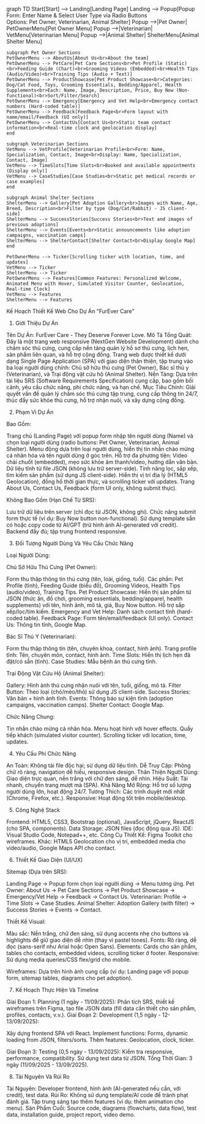 graph TD
    Start[Start] --> Landing[Landing Page]
    Landing --> Popup[Popup Form: Enter Name & Select User Type via Radio Buttons<br>Options: Pet Owner, Veterinarian, Animal Shelter]
    Popup -->|Pet Owner| PetOwnerMenu[Pet Owner Menu]
    Popup -->|Veterinarian| VetMenu[Veterinarian Menu]
    Popup -->|Animal Shelter| ShelterMenu[Animal Shelter Menu]

    subgraph Pet Owner Sections
    PetOwnerMenu --> AboutUs[About Us<br>About the team]
    PetOwnerMenu --> PetCare[Pet Care Sections<br>Pet Profile (Static)<br>Feeding Guide (Chart)<br>Grooming Videos (Embedded)<br>Health Tips (Audio/Video)<br>Training Tips (Audio + Text)]
    PetOwnerMenu --> ProductShowcase[Pet Product Showcase<br>Categories: Dog/Cat Food, Toys, Grooming Essentials, Bedding/Apparel, Health Supplements<br>Each: Name, Image, Description, Price, Buy Now (Non-functional)<br>Sort/Filter/Search]
    PetOwnerMenu --> Emergency[Emergency and Vet Help<br>Emergency contact numbers (Hard-coded table)]
    PetOwnerMenu --> Feedback[Feedback Page<br>Form layout with name/email/Feedback (UI only)]
    PetOwnerMenu --> ContactUs[Contact Us<br>Static team contact information<br>Real-time clock and geolocation display]
    end

    subgraph Veterinarian Sections
    VetMenu --> VetProfile[Veterinarian Profile<br>Form: Name, Specialization, Contact, Image<br>Display: Name, Specialization, Contact, Image]
    VetMenu --> TimeSlots[Time Slots<br>Booked and available appointments (Display only)]
    VetMenu --> CaseStudies[Case Studies<br>Static pet medical records or case examples]
    end

    subgraph Animal Shelter Sections
    ShelterMenu --> Gallery[Pet Adoption Gallery<br>Images with Name, Age, Breed, Description<br>Filter by type (Dog/Cat/Rabbit) - JS client-side]
    ShelterMenu --> SuccessStories[Success Stories<br>Text and images of previous adoptions]
    ShelterMenu --> Events[Events<br>Static announcements like adoption campaigns, vaccination camps]
    ShelterMenu --> ShelterContact[Shelter Contact<br>Display Google Map]
    end

    PetOwnerMenu --> Ticker[Scrolling ticker with location, time, and updates]
    VetMenu --> Ticker
    ShelterMenu --> Ticker
    PetOwnerMenu --> Features[Common Features: Personalized Welcome, Animated Menu with Hover, Simulated Visitor Counter, Geolocation, Real-time Clock]
    VetMenu --> Features
    ShelterMenu --> Features
    
Kế Hoạch Thiết Kế Web Cho Dự Án "FurEver Care"
1. Giới Thiệu Dự Án

Tên Dự Án: FurEver Care - They Deserve Forever Love.
Mô Tả Tổng Quát: Đây là một trang web responsive (NextGen Website Development) dành cho chăm sóc thú cưng, cung cấp nền tảng quản lý hồ sơ thú cưng, lịch hẹn, sản phẩm liên quan, và hỗ trợ cộng đồng. Trang web được thiết kế dưới dạng Single Page Application (SPA) với giao diện thân thiện, tập trung vào ba loại người dùng chính: Chủ sở hữu thú cưng (Pet Owner), Bác sĩ thú y (Veterinarian), và Trại động vật cứu hộ (Animal Shelter).
Nền Tảng: Dựa trên tài liệu SRS (Software Requirements Specification) cung cấp, bao gồm bối cảnh, yêu cầu chức năng, phi chức năng, và hạn chế.
Mục Tiêu Chính: Giải quyết vấn đề quản lý chăm sóc thú cưng tập trung, cung cấp thông tin 24/7, thúc đẩy sức khỏe thú cưng, hỗ trợ nhận nuôi, và xây dựng cộng đồng.

2. Phạm Vi Dự Án

Bao Gồm:

Trang chủ (Landing Page) với popup form nhập tên người dùng (Name) và chọn loại người dùng (radio buttons: Pet Owner, Veterinarian, Animal Shelter).
Menu động dựa trên loại người dùng, hiển thị tin nhắn chào mừng cá nhân hóa và tên người dùng ở góc trên.
Hỗ trợ đa phương tiện: Video chải chuốt (embedded), mẹo sức khỏe âm thanh/video, hướng dẫn văn bản.
Dữ liệu tĩnh từ file JSON (không lưu trữ server-side).
Tính năng lọc, sắp xếp, tìm kiếm sản phẩm (sử dụng JS client-side).
Hiển thị vị trí địa lý (HTML5 Geolocation), đồng hồ thời gian thực, và scrolling ticker với updates.
Trang About Us, Contact Us, Feedback (form UI only, không submit thực).


Không Bao Gồm (Hạn Chế Từ SRS):

Lưu trữ dữ liệu trên server (chỉ đọc từ JSON, không ghi).
Chức năng submit form thực tế (ví dụ: Buy Now button non-functional).
Sử dụng template sẵn có hoặc copy code từ AI/GPT (trừ hình ảnh AI-generated với credit).
Backend đầy đủ; tập trung frontend responsive.



3. Đối Tượng Người Dùng Và Yêu Cầu Chức Năng

Loại Người Dùng:

Chủ Sở Hữu Thú Cưng (Pet Owner):

Form thu thập thông tin thú cưng (tên, loài, giống, tuổi).
Các phần: Pet Profile (tĩnh), Feeding Guide (biểu đồ), Grooming Videos, Health Tips (audio/video), Training Tips.
Pet Product Showcase: Hiển thị sản phẩm từ JSON (thức ăn, đồ chơi, grooming essentials, bedding/apparel, health supplements) với tên, hình ảnh, mô tả, giá, Buy Now button. Hỗ trợ sắp xếp/lọc/tìm kiếm.
Emergency and Vet Help: Danh sách contact tĩnh (hard-coded table).
Feedback Page: Form tên/email/feedback (UI only).
Contact Us: Thông tin tĩnh, Google Map.


Bác Sĩ Thú Y (Veterinarian):

Form thu thập thông tin (tên, chuyên khoa, contact, hình ảnh).
Trang profile tĩnh: Tên, chuyên môn, contact, hình ảnh.
Time Slots: Hiển thị lịch hẹn đã đặt/có sẵn (tĩnh).
Case Studies: Mẫu bệnh án thú cưng tĩnh.


Trại Động Vật Cứu Hộ (Animal Shelter):

Gallery: Hình ảnh thú cưng nhận nuôi với tên, tuổi, giống, mô tả.
Filter Button: Theo loại (chó/mèo/thỏ) sử dụng JS client-side.
Success Stories: Văn bản + hình ảnh tĩnh.
Events: Thông báo sự kiện tĩnh (adoption campaigns, vaccination camps).
Shelter Contact: Google Map.




Chức Năng Chung:

Tin nhắn chào mừng cá nhân hóa.
Menu hoạt hình với hover effects.
Quầy tiếp khách (simulated visitor counter).
Scrolling ticker với location, time, updates.



4. Yêu Cầu Phi Chức Năng

An Toàn: Không tải file độc hại; sử dụng dữ liệu tĩnh.
Dễ Truy Cập: Phông chữ rõ ràng, navigation dễ hiểu, responsive design.
Thân Thiện Người Dùng: Giao diện trực quan, nền trắng với chữ đen sáng, dễ nhìn.
Hiệu Suất: Tải nhanh, chuyển trang mượt mà (SPA).
Khả Năng Mở Rộng: Hỗ trợ số lượng người dùng lớn, hoạt động 24/7.
Tương Thích: Các trình duyệt mới nhất (Chrome, Firefox, etc.).
Responsive: Hoạt động tốt trên mobile/desktop.

5. Công Nghệ Stack

Frontend: HTML5, CSS3, Bootstrap (optional), JavaScript, jQuery, ReactJS (cho SPA, components).
Data Storage: JSON files (đọc động qua JS).
IDE: Visual Studio Code, Notepad++, etc.
Công Cụ Thiết Kế: Figma Toolkit cho wireframes.
Khác: HTML5 Geolocation cho vị trí, embedded media cho video/audio, Google Maps API cho contact.

6. Thiết Kế Giao Diện (UI/UX)

Sitemap (Dựa trên SRS):

Landing Page → Popup form chọn loại người dùng → Menu tương ứng.
Pet Owner: About Us → Pet Care Sections → Pet Product Showcase → Emergency/Vet Help → Feedback → Contact Us.
Veterinarian: Profile → Time Slots → Case Studies.
Animal Shelter: Adoption Gallery (with filter) → Success Stories → Events → Contact.


Thiết Kế Visual:

Màu sắc: Nền trắng, chữ đen sáng, sử dụng accents nhẹ cho buttons và highlights để giữ giao diện dễ nhìn (thay vì pastel tones).
Fonts: Rõ ràng, dễ đọc (sans-serif như Arial hoặc Open Sans).
Elements: Cards cho sản phẩm, tables cho contacts, embedded videos, scrolling ticker ở footer.
Responsive: Sử dụng media queries/CSS flex/grid cho mobile.


Wireframes: Dựa trên hình ảnh cung cấp (ví dụ: Landing page với popup form, sitemap tables, diagrams cho pet adoption).

7. Kế Hoạch Thực Hiện Và Timeline

Giai Đoạn 1: Planning (1 ngày - 11/09/2025): Phân tích SRS, thiết kế wireframes trên Figma, tạo file JSON data (fill data cần thiết cho sản phẩm, profiles, contacts, v.v.).
Giai Đoạn 2: Development (1,5 ngày - 12-13/09/2025):

Xây dựng frontend SPA với React.
Implement functions: Forms, dynamic loading from JSON, filters/sorts.
Thêm features: Geolocation, clock, ticker.


Giai Đoạn 3: Testing (0,5 ngày - 13/09/2025): Kiểm tra responsive, performance, compatibility. Sử dụng test data từ JSON.
Tổng Thời Gian: 3 ngày (11/09/2025 - 13/09/2025).

8. Tài Nguyên Và Rủi Ro

Tài Nguyên: Developer frontend, hình ảnh (AI-generated nếu cần, với credit), test data.
Rủi Ro: Không sử dụng template/AI code để tránh phạt đánh giá. Tập trung sáng tạo thêm features (ví dụ: thêm animation cho menu).
Sản Phẩm Cuối: Source code, diagrams (flowcharts, data flow), test data, installation guide, project report, video demo.
